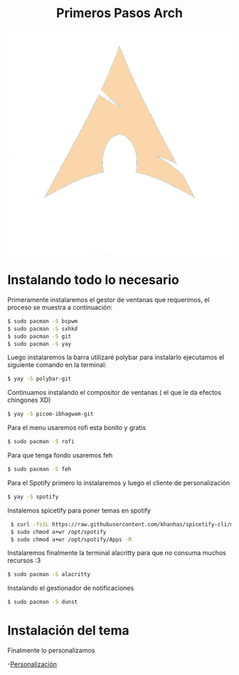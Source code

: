 <h1 align="center">Primeros Pasos Arch</h1>

<p align="center">
 
<img src="https://raw.githubusercontent.com/P4NAD3ROXIS/DotfilesForEverybody/main/Guide/Spanish-Version/Distros/Arch/archlinux.png">

</p>

# Instalando todo lo necesario

Primeramente instalaremos el gestor de ventanas que requerimos, el proceso se muestra a continuación:

```bash
$ sudo pacman -S bspwm
$ sudo pacman -S sxhkd
$ sudo pacman -S git
$ sudo pacman -S yay
```

Luego instalaremos la barra utilizaré polybar para instalarlo ejecutamos el siguiente comando en la terminal:

```bash
$ yay -S polybar-git
```

Continuamos instalando el compositor de ventanas ( el que le da efectos chingones XD)

```bash
$ yay -S picom-ibhagwam-git
```

Para el menu usaremos rofi esta bonito y gratis

```bash
$ sudo pacman -S rofi
```

Para que tenga fondo usaremos feh

```bash
$ sudo pacman -S feh
```

Para el Spotify primero lo instalaremos y luego el cliente de personalización

```bash
$ yay -S spotify
```

Instalemos spicetify para poner temas en spotify

```bash
 $ curl -fsSL https://raw.githubusercontent.com/khanhas/spicetify-cli/master/install.sh | sh
 $ sudo chmod a+wr /opt/spotify
 $ sudo chmod a+wr /opt/spotify/Apps -R
 ```

Instalaremos finalmente la terminal alacritty para que no consuma muchos recursos :3

```bash
$ sudo pacman -S alacritty
 ```

Instalando el gestionador de notificaciones

```bash
$ sudo pacman -S dunst
```

# Instalación del tema

Finalmente lo personalizamos

-[Personalización](https://github.com/P4NAD3ROXIS/DotfilesForEverybody/blob/main/Guide/Spanish-Version/Dots/README.md)
